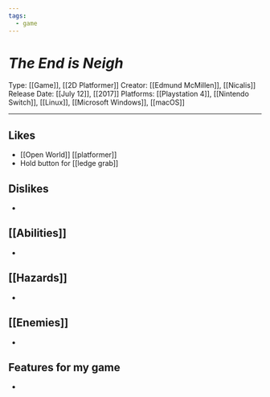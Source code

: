```yaml
---
tags:
  - game
---
```

# _The End is Neigh_

Type: [[Game]], [[2D Platformer]]
Creator: [[Edmund McMillen]], [[Nicalis]]
Release Date: [[July 12]], [[2017]]
Platforms: [[Playstation 4]], [[Nintendo Switch]], [[Linux]], [[Microsoft Windows]], [[macOS]]

----





## Likes
* [[Open World]]  [[platformer]]
* Hold button for [[ledge grab]] 

## Dislikes
* 

## [[Abilities]]
* 

## [[Hazards]]
* 

## [[Enemies]]
* 

## Features for my game
* 